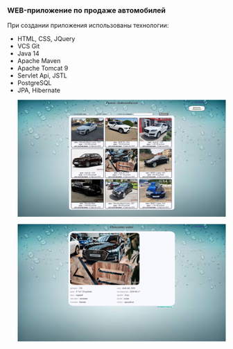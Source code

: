 
<h3>WEB-приложение по продаже автомобилей</h3>
При создании приложения использованы технологии:
<ul>
<li>HTML, CSS, JQuery
<li>VCS Git
<li>Java 14
<li>Apache Maven
<li>Apache Tomcat 9
<li>Servlet Api, JSTL
<li>PostgreSQL
<li>JPA, Hibernate

![Image alt](https://github.com/IgorNoroc/car_market/raw/master/src/main/webapp/img/WelcomListCarStore.png)

![Image alt](https://github.com/IgorNoroc/car_market/raw/master/src/main/webapp/img/DescriptionCarStore.png)

